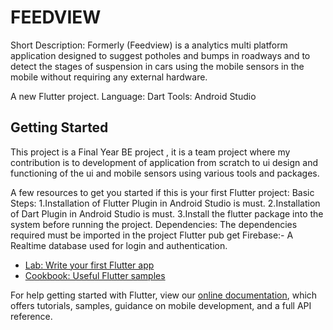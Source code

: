 # FEEDVIEW
Short Description:
Formerly (Feedview) is a analytics multi platform application designed to suggest potholes and bumps in roadways and to detect the stages of suspension in cars using the mobile sensors in the mobile without requiring any external hardware.

A new Flutter project.
Language: Dart
Tools: Android Studio

## Getting Started

This project is a Final Year BE project , it is a team project where my contribution is to development of application from scratch to ui design 
and functioning of the ui and mobile sensors using various tools and packages.

A few resources to get you started if this is your first Flutter project:
Basic Steps:
1.Installation of Flutter Plugin in Android Studio is must.
2.Installation of Dart Plugin in Android Studio is must.
3.Install the flutter package into the system before running the project.
Dependencies:
The dependencies required must be imported in the project 
Flutter pub get
Firebase:- 
A Realtime database used for login and authentication.


- [Lab: Write your first Flutter app](https://flutter.dev/docs/get-started/codelab)
- [Cookbook: Useful Flutter samples](https://flutter.dev/docs/cookbook)

For help getting started with Flutter, view our
[online documentation](https://flutter.dev/docs), which offers tutorials,
samples, guidance on mobile development, and a full API reference.
